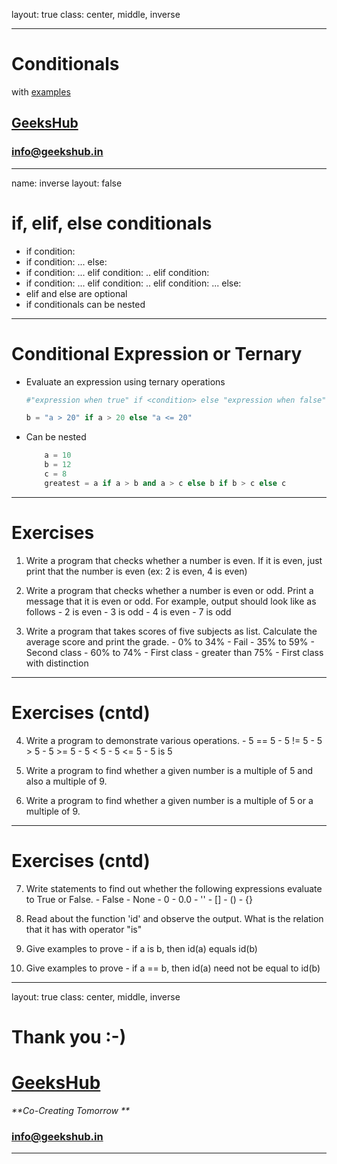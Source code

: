 layout: true
class: center, middle, inverse

---

# Conditionals
with [examples](conditionals.ipynb)
## [GeeksHub](http://www.geekshub.in)
### [info@geekshub.in](mailto:info@geekshub.in)

---

name: inverse
layout: false

# if, elif, else conditionals
- if condition:
- if condition: ... else:
- if condition: ... elif condition: .. elif condition:
- if condition: ... elif condition: .. elif condition: ... else:
- elif and else are optional
- if conditionals can be nested

---

# Conditional Expression or Ternary
- Evaluate an expression using ternary operations
    ```python
    #"expression when true" if <condition> else "expression when false"

    b = "a > 20" if a > 20 else "a <= 20"
    ```
- Can be nested
    ```python
        a = 10
        b = 12
        c = 8
        greatest = a if a > b and a > c else b if b > c else c
    ```
---

# Exercises

1.  Write a program that checks whether a number is even. If it is even, just
    print that the number is even (ex: 2 is even, 4 is even)

2.  Write a program that checks whether a number is even or odd. Print a message
    that it is even or odd. For example, output should look like as follows
        - 2 is even
        - 3 is odd
        - 4 is even
        - 7 is odd

3.  Write a program that takes scores of five subjects as list. Calculate the
    average score and print the grade.
        - 0% to 34% - Fail
        - 35% to 59% - Second class
        - 60% to 74% - First class
        - greater than 75% - First class with distinction

---

# Exercises (cntd)

4.  Write a program to demonstrate various operations.
        - 5 == 5
        - 5 != 5
        - 5 > 5
        - 5 >= 5
        - 5 < 5
        - 5 <= 5
        - 5 is 5

5.  Write a program to find whether a given number is a multiple of 5 and also
    a multiple of 9.

6.  Write a program to find whether a given number is a multiple of 5 or a
    multiple of 9.

---

# Exercises (cntd)

7.  Write statements to find out whether the following expressions evaluate to
    True or False.
        - False
        - None
        - 0
        - 0.0
        - ''
        - []
        - ()
        - {}

8.  Read about the function 'id' and observe the output. What is the relation
    that it has with operator "is"

9.  Give examples to prove - if a is b, then id(a) equals id(b)

10. Give examples to prove - if a == b, then id(a) need not be equal to id(b)


---
layout: true
class: center, middle, inverse

# Thank you :-)

# [GeeksHub](http://www.geekshub.in)
_**Co-Creating Tomorrow **_
### [info@geekshub.in](mailto:info@geekshub.in)

---